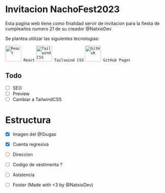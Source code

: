 # Invitacion NachoFest2023

Esta pagina web tiene como finalidad servir de invitacion para la fiesta de cumpleaños numero 21 de su creador @NatxioDev

Se plantea utilizar las siguientes tecnologias:

<div >
	<code><img width="50" src="https://user-images.githubusercontent.com/25181517/183897015-94a058a6-b86e-4e42-a37f-bf92061753e5.png" alt="React" title="React"/> React</code>
	<code><img width="50" src="https://user-images.githubusercontent.com/25181517/202896760-337261ed-ee92-4979-84c4-d4b829c7355d.png" alt="Tailwind CSS" title="Tailwind CSS"/> Tailswind CSS</code>
	<code><img width="50" src="https://user-images.githubusercontent.com/25181517/192108374-8da61ba1-99ec-41d7-80b8-fb2f7c0a4948.png" alt="GitHub" title="GitHub"/> GitHub Pages</code>
</div>

## Todo
- [ ] SEO 
- [ ] Preview
- [ ] Cambiar a TailwindCSS

# Estructura

- [x] Imagen del @Giugas
- [x] Cuenta regresiva
- [ ] Direccion	
- [ ] Codigo de vestimenta ?
- [ ] Asistencia
- [ ] Footer (Made with <3 by @NatxioDev)

